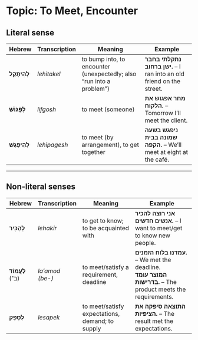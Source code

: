 # Topic: To Meet, Encounter

## Literal sense

| **Hebrew**       | **Transcription** | **Meaning**                                                          | **Example**                                                          |
| ---------------- | ----------------- | -------------------------------------------------------------------- | -------------------------------------------------------------------- |
| **לְהִיתָּקֵל**      | *lehitakel*       | to bump into, to encounter (unexpectedly; also “run into a problem”) | **נתקלתי בחבר ישן ברחוב.** – I ran into an old friend on the street. |
| **לִפְגּוֹשׁ**       | *lifgosh*         | to meet (someone)                                                    | **מחר אפגוש את הלקוח.** – Tomorrow I’ll meet the client.             |
| **לְהִיפָּגֵשׁ**      | *lehipagesh*      | to meet (by arrangement), to get together                            | **ניפגש בשעה שמונה בבית הקפה.** – We’ll meet at eight at the café.   |

---

## Non-literal senses

| **Hebrew**        | **Transcription** | **Meaning**                                      | **Example**                                                                                                   |
| ----------------- | ----------------- | ------------------------------------------------ | ------------------------------------------------------------------------------------------------------------- |
| **לְהַכִּיר**        | *lehakir*         | to get to know; to be acquainted with             | **אני רוצה להכיר אנשים חדשים.** – I want to meet/get to know new people.                                      |
| **לַעֲמוֹד** (ב־)   | *la’amod (be-)*   | to meet/satisfy a requirement, deadline           | **עמדנו בלוח הזמנים.** – We met the deadline. <br> **המוצר עומד בדרישות.** – The product meets the requirements. |
| **לְסַפֵּק**         | *lesapek*         | to meet/satisfy expectations, demand; to supply   | **התוצאה סיפקה את הציפיות.** – The result met the expectations.                                               |
